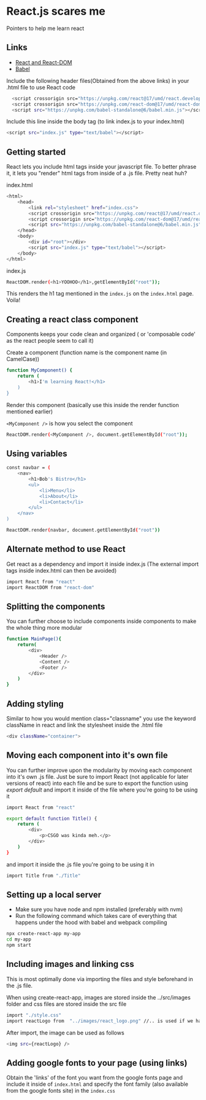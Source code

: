 # React.js scares me

Pointers to help me learn react

## Links

- [React and React-DOM ](https://reactjs.org/docs/cdn-links.html)
- [Babel ](https://reactjs.org/docs/add-react-to-a-website.html#quickly-try-jsx)

Include the following header files(Obtained from the above links) in your .html file to use React code

```bash
  <script crossorigin src="https://unpkg.com/react@17/umd/react.development.js"></script>
  <script crossorigin src="https://unpkg.com/react-dom@17/umd/react-dom.development.js"></script>
  <script src="https://unpkg.com/babel-standalone@6/babel.min.js"></script>
```

Include this line inside the body tag (to link index.js to your index.html)

```bash
<script src="index.js" type="text/babel"></script>
```

## Getting started

React lets you include html tags inside your javascript file. To better phrase
it, it lets you "render" html tags from inside of a .js file. Pretty neat huh?

index.html

```bash
<html>
    <head>
        <link rel="stylesheet" href="index.css">
        <script crossorigin src="https://unpkg.com/react@17/umd/react.development.js"></script>
        <script crossorigin src="https://unpkg.com/react-dom@17/umd/react-dom.development.js"></script>
        <script src="https://unpkg.com/babel-standalone@6/babel.min.js"></script>
    </head>
    <body>
        <div id="root"></div>
        <script src="index.js" type="text/babel"></script>
    </body>
</html>
```

index.js

```bash
ReactDOM.render(<h1>YOOHOO</h1>,getElementById("root"));
```

This renders the h1 tag mentioned in the `index.js` on the `index.html` page. Voila!

## Creating a react class component

Components keeps your code clean and organized ( or 'composable code' as the react people seem to call it)

Create a component (function name is the component name (in CamelCase))

```bash
function MyComponent() {
    return (
        <h1>I'm learning React!</h1>
    )
}
```

Render this component (basically use this inside the render function mentioned earlier)

`<MyComponent />` is how you select the component

```bash
ReactDOM.render(<MyComponent />, document.getElementById("root"));
```

## Using variables

```bash
const navbar = (
    <nav>
        <h1>Bob's Bistro</h1>
        <ul>
            <li>Menu</li>
            <li>About</li>
            <li>Contact</li>
        </ul>
    </nav>
)

```

```bash
ReactDOM.render(navbar, document.getElementById("root"))
```

## Alternate method to use React

Get react as a dependency and import it inside index.js (The external import tags inside index.html can then be avoided)

```bash
import React from "react"
import ReactDOM from "react-dom"
```

## Splitting the components

You can further choose to include components inside components to make the whole thing more modular

```bash
function MainPage(){
    return(
        <div>
            <Header />
            <Content />
            <Footer />
        </div>
    )
}
```

## Adding styling

Similar to how you would mention class="classname" you use the keyword className in react and link the stylesheet inside the .html file

```bash
<div className="container">
```

## Moving each component into it's own file

You can further improve upon the modularity by moving each component into it's own .js file. Just be sure to import React (not applicable for later versions of react) into each file and be sure to export the function using _export default_ and import it inside of the file where you're going to be using it

```bash
import React from "react"

export default function Title() {
    return (
        <div>
            <p>CSGO was kinda meh.</p>
        </div>
    )
}

```

and import it inside the .js file you're going to be using it in

```bash
import Title from "./Title"
```

## Setting up a local server

- Make sure you have node and npm installed (preferably with nvm)
- Run the following command which takes care of everything that happens under the hood with babel and webpack compiling

```bash
npx create-react-app my-app
cd my-app
npm start
```

## Including images and linking css

This is most optimally done via importing the files and style beforehand in the .js file.

When using create-react-app, images are stored inside the ../src/images folder and css files are stored inside the src file

```bash
import "./style.css"
import reactLogo from  "../images/react_logo.png" //.. is used if we have to go back a folder in the path structure
```

After import, the image can be used as follows

```bash
<img src={reactLogo} />
```

## Adding google fonts to your page (using links)

Obtain the 'links' of the font you want from the google fonts page and include it inside of `index.html`
and specify the font family (also available from the google fonts site) in the `index.css`

